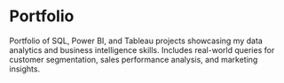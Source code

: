 # Portfolio
Portfolio of SQL, Power BI, and Tableau projects showcasing my data analytics and business intelligence skills. Includes real-world queries for customer segmentation, sales performance analysis, and marketing insights.
